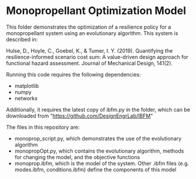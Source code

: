 # Monopropellant Optimization Model

This folder demonstrates the optimization of a resilience policy for a monopropellant system using an evolutionary algorithm. This system is described in: 

Hulse, D., Hoyle, C., Goebel, K., & Tumer, I. Y. (2019). Quantifying the resilience-informed scenario cost sum: A value-driven design approach for functional hazard assessment. Journal of Mechanical Design, 141(2).

Running this code requires the following dependencies:
- matplotlib
- numpy
- networkx

Additionally, it requires the latest copy of ibfm.py in the folder, which can be downloaded from "https://github.com/DesignEngrLab/IBFM"

The files in this repository are:
- monoprop_script.py, which demonstrates the use of the evolutionary algorithm
- monopropOpt.py, which contains the evolutionary algorithm, methods for changing the model, and the objective functions
- monoprop.ibfm, which is the model of the system. Other .ibfm files (e.g. modes.ibfm, conditions.ibfm) define the components of this model
